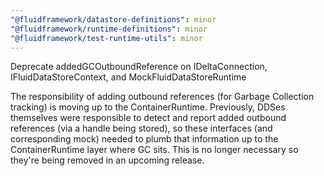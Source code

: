 ```yaml
---
"@fluidframework/datastore-definitions": minor
"@fluidframework/runtime-definitions": minor
"@fluidframework/test-runtime-utils": minor
---
```


Deprecate addedGCOutboundReference on IDeltaConnection, IFluidDataStoreContext, and MockFluidDataStoreRuntime

The responsibility of adding outbound references (for Garbage Collection tracking) is moving up to the ContainerRuntime.
Previously, DDSes themselves were responsible to detect and report added outbound references (via a handle being stored),
so these interfaces (and corresponding mock) needed to plumb that information up to the ContainerRuntime layer where GC sits.
This is no longer necessary so they're being removed in an upcoming release.
